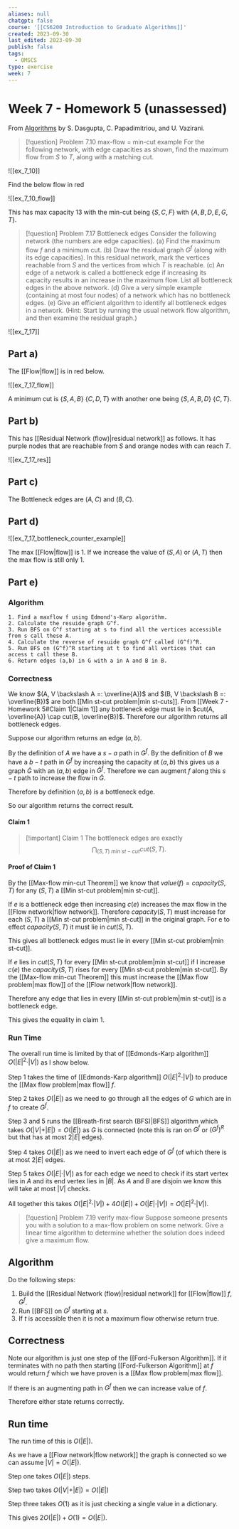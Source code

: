 ```yaml
---
aliases: null
chatgpt: false
course: '[[CS6200 Introduction to Graduate Algorithms]]'
created: 2023-09-30
last_edited: 2023-09-30
publish: false
tags:
  - OMSCS
type: exercise
week: 7
---
```

# Week 7 - Homework 5 (unassessed)

From [Algorithms](http://algorithmics.lsi.upc.edu/docs/Dasgupta-Papadimitriou-Vazirani.pdf) by S. Dasgupta, C. Papadimitriou, and U. Vazirani.

> [!question] Problem 7.10 max-flow = min-cut example
> For the following network, with edge capacities as shown, find the maximum flow from $S$ to $T$, along with a matching cut.

![[ex_7_10]]

Find the below flow in red

![[ex_7_10_flow]]

This has max capacity 13 with the min-cut being $\{S, C, F\}$ with $\{A, B, D, E, G, T\}$.

>[!question] Problem 7.17 Bottleneck edges
>Consider the following network (the numbers are edge capacities).
>(a) Find the maximum flow $f$ and a minimum cut.
>(b) Draw the residual graph $G^f$ (along with its edge capacities). In this residual network, mark the vertices reachable from $S$ and the vertices from which $T$ is reachable.
>(c) An edge of a network is called a bottleneck edge if increasing its capacity results in an increase in the maximum flow. List all bottleneck edges in the above network.
>(d) Give a very simple example (containing at most four nodes) of a network which has no bottleneck edges.
>(e) Give an efficient algorithm to identify all bottleneck edges in a network. (Hint: Start by running the usual network flow algorithm, and then examine the residual graph.)

![[ex_7_17]]

## **Part a)**

The [[Flow|flow]] is in red below.

![[ex_7_17_flow]]

A minimum cut is $\{S, A, B\}$ $\{C, D, T\}$ with another one being $\{S, A, B, D\}$ $\{C, T\}$.

## **Part b)**

This has [[Residual Network (flow)|residual network]] as follows. It has purple nodes that are reachable from $S$ and orange nodes with can reach $T$.

![[ex_7_17_res]]

## **Part c)**

The Bottleneck edges are $(A,C)$ and $(B,C)$.

## **Part d)**

![[ex_7_17_bottleneck_counter_example]]

The max [[Flow|flow]] is 1. If we increase the value of $(S,A)$ or $(A,T)$ then the max flow is still only 1.

## **Part e)**

### **Algorithm**

```Pseudocode
1. Find a maxflow f using Edmond's-Karp algorithm.
2. Calculate the resuide graph G^f.
3. Run BFS on G^f starting at s to find all the vertices accessible from s call these A.
4. Calculate the reverse of resuide graph G^f called (G^f)^R.
5. Run BFS on (G^f)^R starting at t to find all vertices that can access t call these B.
6. Return edges (a,b) in G with a in A and B in B.
```

### **Correctness**

We know $(A, V \backslash A =: \overline{A})$ and $(B, V \backslash B =: \overline{B})$ are both [[Min st-cut problem|min st-cuts]]. From [[Week 7 - Homework 5#Claim 1|Claim 1]] any bottleneck edge must lie in $cut(A, \overline{A}) \cap cut(B, \overline{B})$. Therefore our algorithm returns all bottleneck edges.

Suppose our algorithm returns an edge $(a,b)$.

By the definition of $A$ we have a $s-a$ path in $G^f$. By the definition of $B$ we have a $b-t$ path in $G^f$ by increasing the capacity at $(a,b)$ this gives us a graph $\tilde{G}$ with an $(a,b)$ edge in $\tilde{G}^f$. Therefore we can augment $f$ along this $s-t$ path to increase the flow in $\tilde{G}$.

Therefore by definition $(a,b)$ is a bottleneck edge.

So our algorithm returns the correct result.

#### Claim 1

>[!important] Claim 1
>The bottleneck edges are exactly
>$$\bigcap_{(S,T) \ min \ st-cut} cut(S,T).$$

#### Proof of Claim 1

By the [[Max-flow min-cut Theorem]] we know that $value(f) = capacity(S,T)$ for any $(S,T)$ a [[Min st-cut problem|min st-cut]].

If $e$ is a bottleneck edge then increasing $c(e)$ increases the max flow in the [[Flow network|flow network]]. Therefore $capacity(S,T)$ must increase for each $(S,T)$ a [[Min st-cut problem|min st-cut]] in the original graph. For e to effect $capacity(S,T)$ it must lie in $cut(S,T)$.

This gives all bottleneck edges must lie in every [[Min st-cut problem|min st-cut]].

If $e$ lies in $cut(S,T)$ for every [[Min st-cut problem|min st-cut]] if I increase $c(e)$ the $capacity(S,T)$ rises for every [[Min st-cut problem|min st-cut]]. By the [[Max-flow min-cut Theorem]] this must increase the [[Max flow problem|max flow]] of the [[Flow network|flow network]].

Therefore any edge that lies in every [[Min st-cut problem|min st-cut]] is a bottleneck edge.

This gives the equality in claim 1.

### **Run Time**

The overall run time is limited by that of [[Edmonds-Karp algorithm]] $O(\vert E \vert^2 \cdot \vert V \vert)$ as I show below.

Step 1 takes the time of [[Edmonds-Karp algorithm]] $O(\vert E \vert^2 \cdot \vert V \vert)$ to produce the [[Max flow problem|max flow]] $f$.

Step 2 takes $O(\vert E \vert)$ as we need to go through all the edges of $G$ which are in $f$ to create $G^f$.

Step 3 and 5 runs the [[Breath-first search (BFS)|BFS]] algorithm which takes $O(\vert V \vert + \vert E \vert) = O(\vert E \vert)$ as $G$ is connected (note this is ran on $G^f$ or $(G^f)^R$ but that has at most $2 \vert E \vert$ edges).

Step 4 takes $O(\vert E \vert)$ as we need to invert each edge of $G^f$ (of which there is at most $2 \vert E \vert$ edges.

Step 5 takes $O(\vert E \vert \cdot \vert V \vert)$ as for each edge we need to check if its start vertex lies in $A$ and its end vertex lies in $\vert B \vert$. As $A$ and $B$ are disjoin we know this will take at most $\vert V \vert$ checks.

All together this takes $O(\vert E \vert^2 \cdot \vert V \vert) + 4 O(\vert E \vert) + O(\vert E \vert \cdot \vert V \vert) = O(\vert E \vert^2 \cdot \vert V \vert)$.


>[!question] Problem 7.19 verify max-flow
>Suppose someone presents you with a solution to a max-flow problem on some network. Give a linear time algorithm to determine whether the solution does indeed give a maximum flow.

## Algorithm

Do the following steps:

1. Build the [[Residual Network (flow)|residual network]] for [[Flow|flow]] $f$, $G^f$.
2. Run [[BFS]] on $G^f$ starting at $s$.
3. If $t$ is accessible then it is not a maximum flow otherwise return true.

## Correctness

Note our algorithm is just one step of the [[Ford-Fulkerson Algorithm]]. If it terminates with no path then starting [[Ford-Fulkerson Algorithm]] at $f$ would return $f$ which we have proven is a [[Max flow problem|max flow]].

If there is an augmenting path in $G^f$ then we can increase value of $f$.

Therefore either state returns correctly.

## Run time

The run time of this is $O(\vert E \vert)$.

As we have a [[Flow network|flow network]] the graph is connected so we can assume $\vert V \vert = O(\vert E \vert)$.

Step one takes $O(\vert E \vert)$ steps.

Step two takes $O(\vert V \vert + \vert E \vert) = O(\vert E \vert)$

Step three takes $O(1)$ as it is just checking a single value in a dictionary.

This gives $2O(\vert E \vert) + O(1) = O(\vert E \vert)$.
